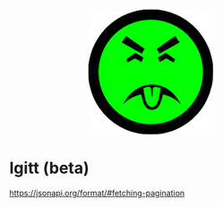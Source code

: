 <p align="center"><img src="docs/logo.png" alt="Igitt Logo"></p>

# Igitt (beta)

https://jsonapi.org/format/#fetching-pagination